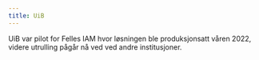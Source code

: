 ```yaml
---
title: UiB
---
```


UiB var pilot for Felles IAM hvor løsningen ble produksjonsatt våren 2022, videre utrulling pågår nå ved ved andre institusjoner. 
